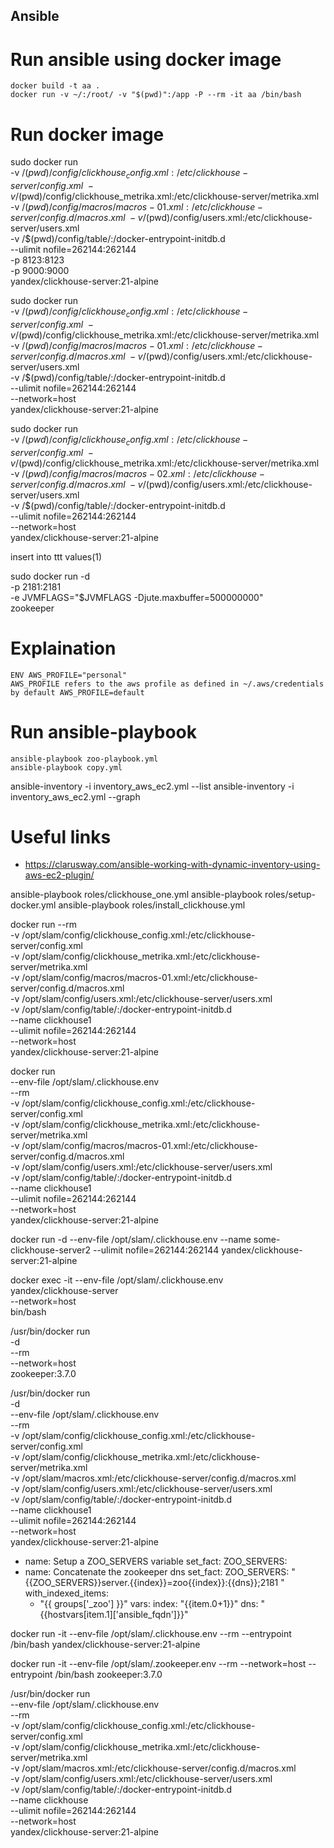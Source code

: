 ## Ansible

# Run ansible using docker image
```
docker build -t aa .
docker run -v ~/:/root/ -v "$(pwd)":/app -P --rm -it aa /bin/bash 
```
# Run docker image


sudo docker run \
    -v /$(pwd)/config/clickhouse_config.xml:/etc/clickhouse-server/config.xml \
    -v /$(pwd)/config/clickhouse_metrika.xml:/etc/clickhouse-server/metrika.xml \
    -v /$(pwd)/config/macros/macros-01.xml:/etc/clickhouse-server/config.d/macros.xml \
    -v /$(pwd)/config/users.xml:/etc/clickhouse-server/users.xml \
    -v /$(pwd)/config/table/:/docker-entrypoint-initdb.d \
    --ulimit nofile=262144:262144 \
    -p 8123:8123 \
    -p 9000:9000 \
    yandex/clickhouse-server:21-alpine


sudo docker run \
    -v /$(pwd)/config/clickhouse_config.xml:/etc/clickhouse-server/config.xml \
    -v /$(pwd)/config/clickhouse_metrika.xml:/etc/clickhouse-server/metrika.xml \
    -v /$(pwd)/config/macros/macros-01.xml:/etc/clickhouse-server/config.d/macros.xml \
    -v /$(pwd)/config/users.xml:/etc/clickhouse-server/users.xml \
    -v /$(pwd)/config/table/:/docker-entrypoint-initdb.d \
    --ulimit nofile=262144:262144 \
    --network=host \
    yandex/clickhouse-server:21-alpine 

sudo docker run \
    -v /$(pwd)/config/clickhouse_config.xml:/etc/clickhouse-server/config.xml \
    -v /$(pwd)/config/clickhouse_metrika.xml:/etc/clickhouse-server/metrika.xml \
    -v /$(pwd)/config/macros/macros-02.xml:/etc/clickhouse-server/config.d/macros.xml \
    -v /$(pwd)/config/users.xml:/etc/clickhouse-server/users.xml \
    -v /$(pwd)/config/table/:/docker-entrypoint-initdb.d \
    --ulimit nofile=262144:262144 \
    --network=host \
    yandex/clickhouse-server:21-alpine 

insert into ttt values(1)

sudo docker run -d \
    -p 2181:2181 \
    -e JVMFLAGS="$JVMFLAGS -Djute.maxbuffer=500000000" \
    zookeeper

# Explaination
```
ENV AWS_PROFILE="personal" 
AWS_PROFILE refers to the aws profile as defined in ~/.aws/credentials
by default AWS_PROFILE=default
```

# Run ansible-playbook
```
ansible-playbook zoo-playbook.yml 
ansible-playbook copy.yml 
```

ansible-inventory -i inventory_aws_ec2.yml --list
ansible-inventory -i inventory_aws_ec2.yml --graph


# Useful links
- https://clarusway.com/ansible-working-with-dynamic-inventory-using-aws-ec2-plugin/


ansible-playbook roles/clickhouse_one.yml
ansible-playbook roles/setup-docker.yml
ansible-playbook roles/install_clickhouse.yml

docker run --rm \
    -v /opt/slam/config/clickhouse_config.xml:/etc/clickhouse-server/config.xml \
    -v /opt/slam/config/clickhouse_metrika.xml:/etc/clickhouse-server/metrika.xml \
    -v /opt/slam/config/macros/macros-01.xml:/etc/clickhouse-server/config.d/macros.xml \
    -v /opt/slam/config/users.xml:/etc/clickhouse-server/users.xml \
    -v /opt/slam/config/table/:/docker-entrypoint-initdb.d \
    --name clickhouse1 \
    --ulimit nofile=262144:262144 \
    --network=host \
    yandex/clickhouse-server:21-alpine 

docker run \
    --env-file /opt/slam/.clickhouse.env \
    --rm \
    -v /opt/slam/config/clickhouse_config.xml:/etc/clickhouse-server/config.xml \
    -v /opt/slam/config/clickhouse_metrika.xml:/etc/clickhouse-server/metrika.xml \
    -v /opt/slam/config/macros/macros-01.xml:/etc/clickhouse-server/config.d/macros.xml \
    -v /opt/slam/config/users.xml:/etc/clickhouse-server/users.xml \
    -v /opt/slam/config/table/:/docker-entrypoint-initdb.d \
    --name clickhouse1 \
    --ulimit nofile=262144:262144 \
    --network=host \
    yandex/clickhouse-server:21-alpine 


docker run -d --env-file /opt/slam/.clickhouse.env --name some-clickhouse-server2 --ulimit nofile=262144:262144 yandex/clickhouse-server:21-alpine 

docker exec -it --env-file /opt/slam/.clickhouse.env \
        yandex/clickhouse-server \
        --network=host \
        bin/bash

/usr/bin/docker run \
            -d \
            --rm \
            --network=host \
            zookeeper:3.7.0 

/usr/bin/docker run \
            -d \
            --env-file /opt/slam/.clickhouse.env \
            --rm \
            -v /opt/slam/config/clickhouse_config.xml:/etc/clickhouse-server/config.xml \
            -v /opt/slam/config/clickhouse_metrika.xml:/etc/clickhouse-server/metrika.xml \
            -v /opt/slam/macros.xml:/etc/clickhouse-server/config.d/macros.xml \
            -v /opt/slam/config/users.xml:/etc/clickhouse-server/users.xml \
            -v /opt/slam/config/table/:/docker-entrypoint-initdb.d \
            --name clickhouse1 \
            --ulimit nofile=262144:262144 \
            --network=host \
            yandex/clickhouse-server:21-alpine 

  - name: Setup a ZOO_SERVERS variable
    set_fact:
      ZOO_SERVERS: 
  - name: Concatenate the zookeeper dns
    set_fact:
      ZOO_SERVERS: "{{ZOO_SERVERS}}server.{{index}}=zoo{{index}}:{{dns}};2181 "
    with_indexed_items:
      - "{{ groups['_zoo'] }}"
    vars:
      index: "{{item.0+1}}"
      dns: "{{hostvars[item.1]['ansible_fqdn']}}"

  docker run  -it --env-file /opt/slam/.clickhouse.env --rm --entrypoint /bin/bash yandex/clickhouse-server:21-alpine

  docker run  -it --env-file /opt/slam/.zookeeper.env --rm --network=host --entrypoint /bin/bash zookeeper:3.7.0


  /usr/bin/docker run \
            --env-file /opt/slam/.clickhouse.env \
            --rm \
            -v /opt/slam/config/clickhouse_config.xml:/etc/clickhouse-server/config.xml \
            -v /opt/slam/config/clickhouse_metrika.xml:/etc/clickhouse-server/metrika.xml \
            -v /opt/slam/macros.xml:/etc/clickhouse-server/config.d/macros.xml \
            -v /opt/slam/config/users.xml:/etc/clickhouse-server/users.xml \
            -v /opt/slam/config/table/:/docker-entrypoint-initdb.d \
            --name clickhouse \
            --ulimit nofile=262144:262144 \
            --network=host \
            yandex/clickhouse-server:21-alpine 
